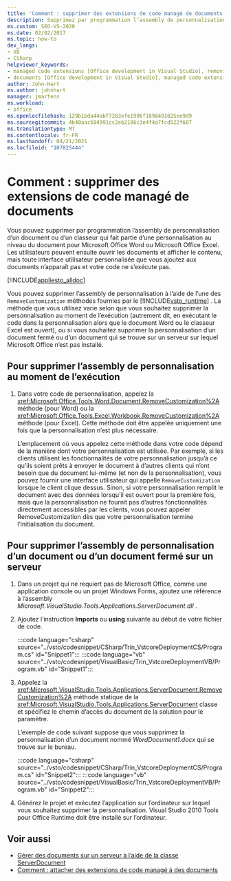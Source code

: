 ```yaml
---
title: 'Comment : supprimer des extensions de code managé de documents'
description: Supprimez par programmation l’assembly de personnalisation d’un document ou d’un classeur qui fait partie d’une personnalisation au niveau du document pour Microsoft Word ou Excel.
ms.custom: SEO-VS-2020
ms.date: 02/02/2017
ms.topic: how-to
dev_langs:
- VB
- CSharp
helpviewer_keywords:
- managed code extensions [Office development in Visual Studio], removing
- documents [Office development in Visual Studio], managed code extensions
author: John-Hart
ms.author: johnhart
manager: jmartens
ms.workload:
- office
ms.openlocfilehash: 129b1bda44abf7283efe1996f1898491025ee9d9
ms.sourcegitcommit: 4b40aac584991cc2eb2186c3e4f4a7fcd522f607
ms.translationtype: MT
ms.contentlocale: fr-FR
ms.lasthandoff: 04/21/2021
ms.locfileid: "107825444"
---
```

# <a name="how-to-remove-managed-code-extensions-from-documents"></a>Comment : supprimer des extensions de code managé de documents
  Vous pouvez supprimer par programmation l’assembly de personnalisation d’un document ou d’un classeur qui fait partie d’une personnalisation au niveau du document pour Microsoft Office Word ou Microsoft Office Excel. Les utilisateurs peuvent ensuite ouvrir les documents et afficher le contenu, mais toute interface utilisateur personnalisée que vous ajoutez aux documents n’apparaît pas et votre code ne s’exécute pas.

 [!INCLUDE[appliesto_alldoc](../vsto/includes/appliesto-alldoc-md.md)]

 Vous pouvez supprimer l’assembly de personnalisation à l’aide de l’une des `RemoveCustomization` méthodes fournies par le [!INCLUDE[vsto_runtime](../vsto/includes/vsto-runtime-md.md)] . La méthode que vous utilisez varie selon que vous souhaitez supprimer la personnalisation au moment de l’exécution (autrement dit, en exécutant le code dans la personnalisation alors que le document Word ou le classeur Excel est ouvert), ou si vous souhaitez supprimer la personnalisation d’un document fermé ou d’un document qui se trouve sur un serveur sur lequel Microsoft Office n’est pas installé.

## <a name="to-remove-the-customization-assembly-at-run-time"></a>Pour supprimer l’assembly de personnalisation au moment de l’exécution

1. Dans votre code de personnalisation, appelez la <xref:Microsoft.Office.Tools.Word.Document.RemoveCustomization%2A> méthode (pour Word) ou la <xref:Microsoft.Office.Tools.Excel.Workbook.RemoveCustomization%2A> méthode (pour Excel). Cette méthode doit être appelée uniquement une fois que la personnalisation n’est plus nécessaire.

     L’emplacement où vous appelez cette méthode dans votre code dépend de la manière dont votre personnalisation est utilisée. Par exemple, si les clients utilisent les fonctionnalités de votre personnalisation jusqu’à ce qu’ils soient prêts à envoyer le document à d’autres clients qui n’ont besoin que du document lui-même (et non de la personnalisation), vous pouvez fournir une interface utilisateur qui appelle `RemoveCustomization` lorsque le client clique dessus. Sinon, si votre personnalisation remplit le document avec des données lorsqu’il est ouvert pour la première fois, mais que la personnalisation ne fournit pas d’autres fonctionnalités directement accessibles par les clients, vous pouvez appeler RemoveCustomization dès que votre personnalisation termine l’initialisation du document.

## <a name="to-remove-the-customization-assembly-from-a-closed-document-or-a-document-on-a-server"></a>Pour supprimer l’assembly de personnalisation d’un document ou d’un document fermé sur un serveur

1. Dans un projet qui ne requiert pas de Microsoft Office, comme une application console ou un projet Windows Forms, ajoutez une référence à l’assembly *Microsoft.VisualStudio.Tools.Applications.ServerDocument.dll* .

2. Ajoutez l’instruction **Imports** ou **using** suivante au début de votre fichier de code.

     :::code language="csharp" source="../vsto/codesnippet/CSharp/Trin_VstcoreDeploymentCS/Program.cs" id="Snippet1":::
     :::code language="vb" source="../vsto/codesnippet/VisualBasic/Trin_VstcoreDeploymentVB/Program.vb" id="Snippet1":::

3. Appelez la <xref:Microsoft.VisualStudio.Tools.Applications.ServerDocument.RemoveCustomization%2A> méthode statique de la <xref:Microsoft.VisualStudio.Tools.Applications.ServerDocument> classe et spécifiez le chemin d’accès du document de la solution pour le paramètre.

     L’exemple de code suivant suppose que vous supprimez la personnalisation d’un document nommé *WordDocument1.docx* qui se trouve sur le bureau.

     :::code language="csharp" source="../vsto/codesnippet/CSharp/Trin_VstcoreDeploymentCS/Program.cs" id="Snippet2":::
     :::code language="vb" source="../vsto/codesnippet/VisualBasic/Trin_VstcoreDeploymentVB/Program.vb" id="Snippet2":::

4. Générez le projet et exécutez l’application sur l’ordinateur sur lequel vous souhaitez supprimer la personnalisation. Visual Studio 2010 Tools pour Office Runtime doit être installé sur l’ordinateur.

## <a name="see-also"></a>Voir aussi
- [Gérer des documents sur un serveur à l’aide de la classe ServerDocument](../vsto/managing-documents-on-a-server-by-using-the-serverdocument-class.md)
- [Comment : attacher des extensions de code managé à des documents](../vsto/how-to-attach-managed-code-extensions-to-documents.md)
